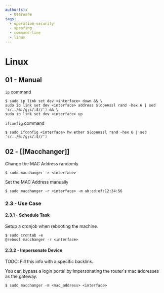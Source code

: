 ```yaml
---
author(s):
  - Userware
tags:
  - operation-security
  - spoofing
  - command-line
  - linux
---
```

# Linux

## 01 - Manual

`ip` command

```
$ sudo ip link set dev <interface> down && \
sudo ip link set dev <interface> address $(openssl rand -hex 6 | sed 's/../&:/g;s/:$//') && \
sudo ip link set dev <interface> up
```

`ifconfig` command

```
$ sudo ifconfig <interface> hw ether $(openssl rand -hex 6 | sed 's/../&:/g;s/:$//')
```

## 02 - [[Macchanger]]

Change the MAC Address randomly

```
$ sudo macchanger -r <interface>
```

Set the MAC Address manually

```
$ sudo macchanger -r <interface> -m ab:cd:ef:12:34:56
```

### 2.3 - Use Case

#### 2.3.1 - Schedule Task

Setup a cronjob when rebooting the machine.

```
$ sudo crontab -e
@reboot macchanger -r <interface>
```

#### 2.3.2 - Impersonate Device

TODO: Fill this info with a specific backlink.

You can bypass a login portal by impersonating the router's mac addresses as the gateway.

```
$ sudo macchanger -m <mac_address> <interface>
```